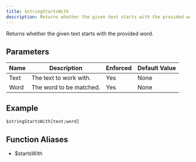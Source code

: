 ```yaml
---
title: $stringStartsWith
description: Returns whether the given text starts with the provided word.
---
```


Returns whether the given text starts with the provided word.
## Parameters
| Name |       Description       | Enforced | Default Value |
|------|-------------------------|----------|---------------|
| Text | The text to work with.  | Yes      | None          |
| Word | The word to be matched. | Yes      | None          |
## Example
```
$stringStartsWith[text;word]
```
## Function Aliases
- $startsWith